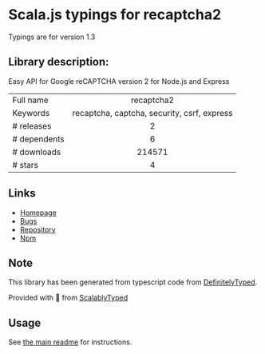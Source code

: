 
# Scala.js typings for recaptcha2

Typings are for version 1.3

## Library description:
Easy API for Google reCAPTCHA version 2 for Node.js and Express

|                    |                 |
| ------------------ | :-------------: |
| Full name          | recaptcha2 |
| Keywords           | recaptcha, captcha, security, csrf, express |
| # releases         | 2 |
| # dependents       | 6 |
| # downloads        | 214571 |
| # stars            | 4 |

## Links
- [Homepage](https://github.com/fereidani/recaptcha2#readme)
- [Bugs](https://github.com/fereidani/recaptcha2/issues)
- [Repository](https://github.com/fereidani/recaptcha2)
- [Npm](https://www.npmjs.com/package/recaptcha2)
    


## Note
This library has been generated from typescript code from [DefinitelyTyped](https://definitelytyped.org).

Provided with :purple_heart: from [ScalablyTyped](https://github.com/oyvindberg/ScalablyTyped)

## Usage
See [the main readme](../../readme.md) for instructions.


